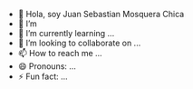 - 👋 Hola, soy Juan Sebastian Mosquera Chica
- 👀 I’m 
- 🌱 I’m currently learning ...
- 💞️ I’m looking to collaborate on ...
- 📫 How to reach me ...
- 😄 Pronouns: ...
- ⚡ Fun fact: ...

<!---
juanse07ljc/juanse07ljc is a ✨ special ✨ repository because its `README.md` (this file) appears on your GitHub profile.
You can click the Preview link to take a look at your changes.
--->
